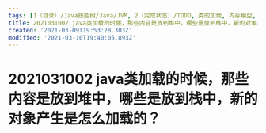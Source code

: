 ```yaml
---
tags: [1（目录）/Java技能树/Java/JVM, 2（完成状态）/TODO, 类的加载, 内存模型, JVM]
title: 2021031002 java类加载的时候，那些内容是放到堆中，哪些是放到栈中，新的对象产生是怎么加载的？
created: '2021-03-09T19:53:28.303Z'
modified: '2021-03-10T19:40:05.893Z'
---
```


# 2021031002 java类加载的时候，那些内容是放到堆中，哪些是放到栈中，新的对象产生是怎么加载的？
